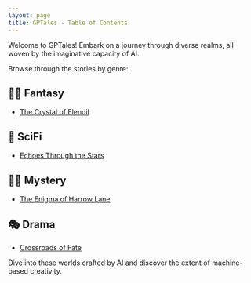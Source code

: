 ```yaml
---
layout: page
title: GPTales - Table of Contents
---
```


Welcome to GPTales! Embark on a journey through diverse realms, all woven by the imaginative capacity of AI.

Browse through the stories by genre:

## 🧙‍♂️ Fantasy

- [The Crystal of Elendil](./GPTales/Fantasy/the-crystal-of-elendil.md)

## 🚀 SciFi

- [Echoes Through the Stars](./GPTales/SciFi/echoes-through-the-stars.md)

## 🕵️‍♀️ Mystery

- [The Enigma of Harrow Lane](./GPTales/Mystery/the-enigma-of-harrow-lane.md)

## 🎭 Drama

- [Crossroads of Fate](./GPTales/Drama/crossroads-of-fate.md)

Dive into these worlds crafted by AI and discover the extent of machine-based creativity.
